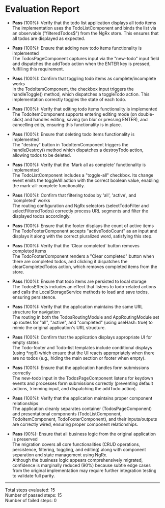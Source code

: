 # Evaluation Report

- **Pass** (100%): Verify that the todo list application displays all todo items  
  The implementation uses the TodoListComponent and binds the list via an observable ("filteredTodos$") from the NgRx store. This ensures that all todos are displayed as expected.

- **Pass** (100%): Ensure that adding new todo items functionality is implemented  
  The TodosPageComponent captures input via the "new-todo" input field and dispatches the addTodo action when the ENTER key is pressed, fulfilling this requirement.

- **Pass** (100%): Confirm that toggling todo items as complete/incomplete works  
  In the TodoItemComponent, the checkbox input triggers the handleToggle() method, which dispatches a toggleTodo action. This implementation correctly toggles the state of each todo.

- **Pass** (100%): Verify that editing todo items functionality is implemented  
  The TodoItemComponent supports entering editing mode (on double-click) and handles editing, saving (on blur or pressing ENTER), and cancelling edits, ensuring this functionality is in place.

- **Pass** (100%): Ensure that deleting todo items functionality is implemented  
  The "destroy" button in TodoItemComponent triggers the handleDestroy() method which dispatches a destroyTodo action, allowing todos to be deleted.

- **Pass** (100%): Verify that the 'Mark all as complete' functionality is implemented  
  The TodoListComponent includes a "toggle-all" checkbox. Its change event emits the toggleAll action with the correct boolean value, enabling the mark-all-complete functionality.

- **Pass** (100%): Confirm that filtering todos by 'all', 'active', and 'completed' works  
  The routing configuration and NgRx selectors (selectTodoFilter and selectFilteredTodos) correctly process URL segments and filter the displayed todos accordingly.

- **Pass** (100%): Ensure that the footer displays the count of active items  
  The TodoFooterComponent accepts "activeTodoCount" as an input and displays it along with the correct pluralized word, satisfying this step.

- **Pass** (100%): Verify that the 'Clear completed' button removes completed items  
  The TodoFooterComponent renders a "Clear completed" button when there are completed todos, and clicking it dispatches the clearCompletedTodos action, which removes completed items from the store.

- **Pass** (100%): Ensure that todo items are persisted to local storage  
  The TodosEffects includes an effect that listens to todo-related actions and calls the LocalStorageService methods to load and save todos, ensuring persistence.

- **Pass** (100%): Verify that the application maintains the same URL structure for navigation  
  The routing in both the TodosRoutingModule and AppRoutingModule set up routes for "all", "active", and "completed" (using useHash: true) to mimic the original application's URL structure.

- **Pass** (100%): Confirm that the application displays appropriate UI for empty states  
  The Todo-footer and Todo-list templates include conditional displays (using *ngIf) which ensure that the UI reacts appropriately when there are no todos (e.g., hiding the main section or footer when empty).

- **Pass** (100%): Ensure that the application handles form submissions correctly  
  The new-todo input in the TodosPageComponent listens for keydown events and processes form submissions correctly (preventing default actions, trimming input, and dispatching the addTodo action).

- **Pass** (100%): Verify that the application maintains proper component relationships  
  The application cleanly separates container (TodosPageComponent) and presentational components (TodoListComponent, TodoItemComponent, TodoFooterComponent), and their inputs/outputs are correctly wired, ensuring proper component relationships.

- **Pass** (90%): Ensure that all business logic from the original application is preserved  
  The migration covers all core functionalities (CRUD operations, persistence, filtering, toggling, and editing) along with component separation and state management using NgRx.  
  Although the business logic appears comprehensively migrated, confidence is marginally reduced (90%) because subtle edge cases from the original implementation may require further integration testing to validate full parity.

---

Total steps evaluated: 15  
Number of passed steps: 15  
Number of failed steps: 0